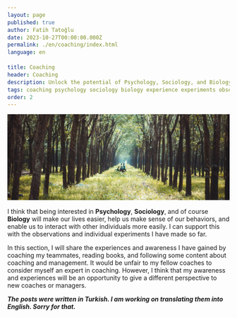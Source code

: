 ```yaml
---
layout: page
published: true
author: Fatih Tatoğlu
date: 2023-10-27T00:00:00.000Z
permalink: ./en/coaching/index.html
language: en

title: Coaching
header: Coaching
description: Unlock the potential of Psychology, Sociology, and Biology in coaching. Enhance your life, understand behavior, and boost your interactions. Gain insights from my coaching experiences.
tags: coaching psychology sociology biology experience experiments observations
order: 2
---
```


![Coaching](../../image/coaching.jpg "Min An - [Pexels](https://www.pexels.com/tr-tr/fotograf/ormanin-ortasinda-motosiklet-suren-iki-kisi-fotografi-1006116/)")

I think that being interested in **Psychology**, **Sociology**, and of course **Biology** will make our lives easier, help us make sense of our behaviors, and enable us to interact with other individuals more easily. I can support this with the observations and individual experiments I have made so far.

In this section, I will share the experiences and awareness I have gained by coaching my teammates, reading books, and following some content about coaching and management. It would be unfair to my fellow coaches to consider myself an expert in coaching. However, I think that my awareness and experiences will be an opportunity to give a different perspective to new coaches or managers.

***The posts were written in Turkish. I am working on translating them into English. Sorry for that.***
